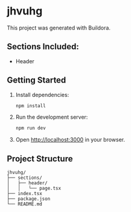 # jhvuhg

This project was generated with Buildora.

## Sections Included:
- Header

## Getting Started

1. Install dependencies:
   ```bash
   npm install
   ```

2. Run the development server:
   ```bash
   npm run dev
   ```

3. Open [http://localhost:3000](http://localhost:3000) in your browser.

## Project Structure

```
jhvuhg/
├── sections/
│   ├── header/
│   │   └── page.tsx
├── index.tsx
├── package.json
└── README.md
```
